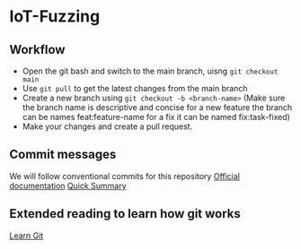 # IoT-Fuzzing

## Workflow
- Open the git bash and switch to the main branch, uisng `git checkout main`
- Use `git pull` to get the latest changes from the main branch
- Create a new branch using `git checkout -b <branch-name>` (Make sure the branch name is descriptive and concise for a new feature the branch can be names feat:feature-name for a fix it can be named fix:task-fixed)
- Make your changes and create a pull request.

## Commit messages
We will follow conventional commits for this repository
[Official documentation](https://www.conventionalcommits.org/en/v1.0.0/)
[Quick Summary](https://www.conventionalcommits.org/en/v1.0.0/#summary)

## Extended reading to learn how git works
[Learn Git](https://www.atlassian.com/git)
